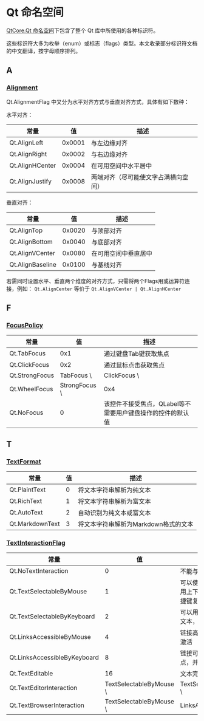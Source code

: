 # Qt 命名空间

[QtCore.Qt 命名空间](https://doc.qt.io/qt-6/qt.html)下包含了整个 Qt 库中所使用的各种标识符。

这些标识符大多为枚举（enum）或标志（flags）类型。本文收录部分标识符文档的中文翻译，按字母顺序排列。

## A

### [Alignment](https://doc.qt.io/qt-6/qt.html#AlignmentFlag-enum)

Qt.AlignmentFlag 中又分为水平对齐方式与垂直对齐方式，具体有如下数种：

水平对齐：

| 常量              | 值      | 描述                 |
|-----------------|--------|--------------------|
| Qt.AlignLeft    | 0x0001 | 与左边缘对齐             |
| Qt.AlignRight   | 0x0002 | 与右边缘对齐             |
| Qt.AlignHCenter | 0x0004 | 在可用空间中水平居中         |
| Qt.AlignJustify | 0x0008 | 两端对齐（尽可能使文字占满横向空间） |

垂直对齐：

| 常量               | 值      | 描述         |
|------------------|--------|------------|
| Qt.AlignTop      | 0x0020 | 与顶部对齐      |
| Qt.AlignBottom   | 0x0040 | 与底部对齐      |
| Qt.AlignVCenter  | 0x0080 | 在可用空间中垂直居中 |
| Qt.AlignBaseline | 0x0100 | 与基线对齐      |

若需同时设置水平、垂直两个维度的对齐方式，只需将两个Flags用或运算符连接，例如：
`Qt.AlignCenter` 等价于 `Qt.AlignVCenter | Qt.AlignHCenter`

## F

### [FocusPolicy](https://doc.qt.io/qt-6/qt.html#FocusPolicy-enum)

| 常量             | 值             | 描述                               |
|----------------|---------------|----------------------------------|
| Qt.TabFocus    | 0x1           | 通过键盘Tab键获取焦点                     |
| Qt.ClickFocus  | 0x2           | 通过鼠标点击获取焦点                       |
| Qt.StrongFocus | TabFocus \    | ClickFocus \                     | 0x8 | 通过键盘Tab或鼠标点击获取焦点                              |
| Qt.WheelFocus  | StrongFocus \ | 0x4                              | 在StrongFocus基础上，还支持鼠标滚轮滚动获取焦点            |
| Qt.NoFocus     | 0             | 该控件不接受焦点，QLabel等不需要用户键盘操作的控件的默认值 |

## T

### [TextFormat](https://doc.qt.io/qt-6/qt.html#TextFormat-enum)

| 常量              | 值   | 描述                     |
|-----------------|-----|------------------------|
| Qt.PlaintText   | 0   | 将文本字符串解析为纯文本           |
| Qt.RichText     | 1   | 将文本字符串解析为富文本           |
| Qt.AutoText     | 2   | 自动识别为纯文本或富文本           |
| Qt.MarkdownText | 3   | 将文本字符串解析为Markdown格式的文本 |

### [TextInteractionFlag](https://doc.qt.io/qt-6/qt.html#TextFormat-enum)

| 常量                           | 值                       | 描述                               |
|------------------------------|-------------------------|----------------------------------|
| Qt.NoTextInteraction         | 0                       | 不能与文本进行交互                        |
| Qt.TextSelectableByMouse     | 1                       | 可以使用鼠标选择文本，并用上下文菜单或标准键盘快捷键复制到剪贴板 |
| Qt.TextSelectableByKeyboard  | 2                       | 可以用键盘上的光标键选择文本，会显示一个文本光标         |
| Qt.LinksAccessibleByMouse    | 4                       | 链接高亮显示，并可用鼠标激活                   |
| Qt.LinksAccessibleByKeyboard | 8                       | 链接可以使用Tab键获得焦点，并通过Enter键激活       |
| Qt.TextEditable              | 16                      | 文本完全可编辑                          |
| Qt.TextEditorInteraction     | TextSelectableByMouse \ | TextSelectableByKeyboard \       | TextEditable | 文本编辑器的默认值                                           |
| Qt.TextBrowserInteraction    | TextSelectableByMouse \ | LinksAccessibleByMouse \         | LinksAccessibleByKeyboard | QTextBrowser的默认值                                         |

